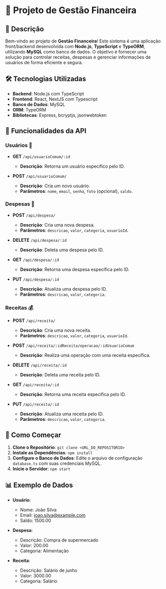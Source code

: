 # 🎯 Projeto de Gestão Financeira

## 📜 Descrição

Bem-vindo ao projeto de **Gestão Financeira**! Este sistema é uma aplicação front/backend desenvolvida com **Node.js**, **TypeScript** e **TypeORM**, utilizando **MySQL** como banco de dados. O objetivo é fornecer uma solução para controlar receitas, despesas e gerenciar informações de usuários de forma eficiente e segura.

## 🛠️ Tecnologias Utilizadas

- **Backend**: Node.js com TypeScript
- **Frontend**: React, NextJS com Typescript
- **Banco de Dados**: MySQL
- **ORM**: TypeORM
- **Bibliotecas**: Express, bcryptjs, jsonwebtoken


## 🔧 Funcionalidades da API

### Usuários 👤

- **GET** `/api/usuarioComum/:id`
  - **Descrição**: Retorna um usuário específico pelo ID.
  
- **POST** `/api/usuarioComum/`
  - **Descrição**: Cria um novo usuário.
  - **Parâmetros**: `nome`, `email`, `senha`, `foto` (opcional), `saldo`.

### Despesas 💸

- **POST** `/api/despesa/`
  - **Descrição**: Cria uma nova despesa.
  - **Parâmetros**: `descricao`, `valor`, `categoria`, `usuarioId`.

- **DELETE** `/api/despesa/:id`
  - **Descrição**: Deleta uma despesa pelo ID.

- **GET** `/api/despesa/:id`
  - **Descrição**: Retorna uma despesa específica pelo ID.

- **PUT** `/api/despesa/:id`
  - **Descrição**: Atualiza uma despesa pelo ID.
  - **Parâmetros**: `descricao`, `valor`, `categoria`.

### Receitas 💰

- **POST** `/api/receita/`
  - **Descrição**: Cria uma nova receita.
  - **Parâmetros**: `descricao`, `valor`, `categoria`, `usuarioId`.

- **POST** `/api/receita/:idReceita/operacao/:idUsuarioComum`
  - **Descrição**: Realiza uma operação com uma receita específica.

- **DELETE** `/api/receita/:id`
  - **Descrição**: Deleta uma receita pelo ID.

- **GET** `/api/receita/:id`
  - **Descrição**: Retorna uma receita específica pelo ID.

- **PUT** `/api/receita/:id`
  - **Descrição**: Atualiza uma receita pelo ID.
  - **Parâmetros**: `descricao`, `valor`, `categoria`.

## 🚀 Como Começar

1. **Clone o Repositório**: `git clone <URL_DO_REPOSITORIO>`
2. **Instale as Dependências**: `npm install`
3. **Configure o Banco de Dados**: Edite o arquivo de configuração `database.ts` com suas credenciais MySQL.
4. **Inicie o Servidor**: `npm start`

## 📊 Exemplo de Dados

- **Usuário**:
  - Nome: João Silva
  - Email: joao.silva@example.com
  - Saldo: 1500.00

- **Despesa**:
  - Descrição: Compra de supermercado
  - Valor: 200.00
  - Categoria: Alimentação

- **Receita**:
  - Descrição: Salário de junho
  - Valor: 3000.00
  - Categoria: Salário



